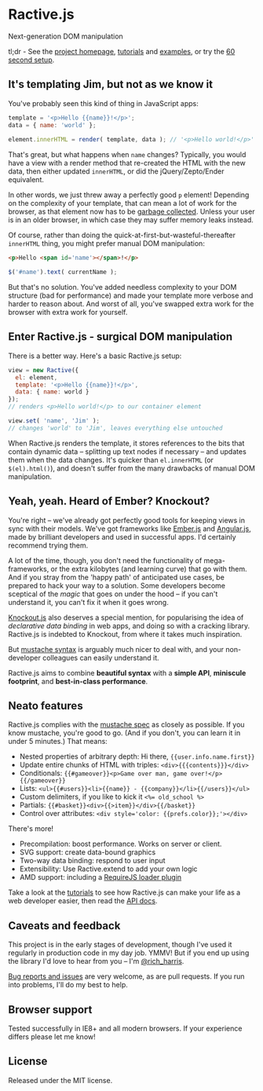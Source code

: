 Ractive.js
==========

Next-generation DOM manipulation

tl;dr - See the [project homepage](http://ractivejs.org), [tutorials](http://learn.ractivejs.org) and [examples](http://ractivejs.org/examples), or try the [60 second setup](https://github.com/Rich-Harris/Ractive/wiki/60-second-setup).


It's templating Jim, but not as we know it
------------------------------------------

You've probably seen this kind of thing in JavaScript apps:

```js
template = '<p>Hello {{name}}!</p>';
data = { name: 'world' };
 
element.innerHTML = render( template, data ); // '<p>Hello world!</p>'
```

That's great, but what happens when `name` changes? Typically, you would have a view with a render method that re-created the HTML with the new data, then either updated `innerHTML`, or did the jQuery/Zepto/Ender equivalent.

In other words, we just threw away a perfectly good `p` element! Depending on the complexity of your template, that can mean a lot of work for the browser, as that element now has to be [garbage collected](https://developer.mozilla.org/en-US/docs/JavaScript/Memory_Management). Unless your user is in an older browser, in which case they may suffer memory leaks instead.

Of course, rather than doing the quick-at-first-but-wasteful-thereafter `innerHTML` thing, you might prefer manual DOM manipulation:

```html
<p>Hello <span id='name'></span>!</p>
```

```js
$('#name').text( currentName );
```

But that's no solution. You've added needless complexity to your DOM structure (bad for performance) and made your template more verbose and harder to reason about. And worst of all, you've swapped extra work for the browser with extra work for yourself.



Enter Ractive.js - surgical DOM manipulation
--------------------------------------------

There is a better way. Here's a basic Ractive.js setup:

```js
view = new Ractive({
  el: element,
  template: '<p>Hello {{name}}!</p>',
  data: { name: world }
});
// renders <p>Hello world!</p> to our container element

view.set( 'name', 'Jim' );
// changes 'world' to 'Jim', leaves everything else untouched
```

When Ractive.js renders the template, it stores references to the bits that contain dynamic data &ndash; splitting up text nodes if necessary &ndash; and updates them when the data changes. It's quicker than `el.innerHTML` (or `$(el).html()`), and doesn't suffer from the many drawbacks of manual DOM manipulation.</p>



Yeah, yeah. Heard of Ember? Knockout?
-------------------------------------

You're right &ndash; we've already got perfectly good tools for keeping views in sync with their models. We've got frameworks like [Ember.js](http://emberjs.com) and [Angular.js](http://angularjs.org/), made by brilliant developers and used in successful apps. I'd certainly recommend trying them.

A lot of the time, though, you don't need the functionality of mega-frameworks, or the extra kilobytes (and learning curve) that go with them. And if you stray from the 'happy path' of anticipated use cases, be prepared to hack your way to a solution. Some developers become sceptical of the *magic* that goes on under the hood &ndash; if you can't understand it, you can't fix it when it goes wrong.

[Knockout.js](http://knockoutjs.com/) also deserves a special mention, for popularising the idea of *declarative data binding* in web apps, and doing so with a cracking library. Ractive.js is indebted to Knockout, from where it takes much inspiration.

But [mustache syntax](http://mustache.github.com/) is arguably much nicer to deal with, and your non-developer colleagues can easily understand it.

Ractive.js aims to combine **beautiful syntax** with a **simple API**, **miniscule footprint**, and **best-in-class performance**.



Neato features
--------------

Ractive.js complies with the [mustache spec](https://github.com/mustache/spec) as closely as possible. If you know mustache, you're good to go. (And if you don't, you can learn it in under 5 minutes.) That means:

* Nested properties of arbitrary depth: Hi there, `{{user.info.name.first}}`
* Update entire chunks of HTML with triples: `<div>{{{contents}}}</div>`
* Conditionals: `{{#gameover}}<p>Game over man, game over!</p>{{/gameover}}`
* Lists: `<ul>{{#users}}<li>{{name}} - {{company}}</li>{{/users}}</ul>`
* Custom delimiters, if you like to kick it `<%= old_school %>`
* Partials: `{{#basket}}<div>{{>item}}</div>{{/basket}}`
* Control over attributes: `<div style='color: {{prefs.color}};'></div>`

There's more!

* Precompilation: boost performance. Works on server or client.
* SVG support: create data-bound graphics
* Two-way data binding: respond to user input
* Extensibility: Use Ractive.extend to add your own logic
* AMD support: including a [RequireJS loader plugin](https://github.com/Rich-Harris/require-ractive-plugin)

Take a look at the [tutorials](http://rich-harris.github.com/Ractive/tutorials) to see how Ractive.js can make your life as a web developer easier, then read the [API docs](wiki).



Caveats and feedback
--------------------

This project is in the early stages of development, though I've used it regularly in production code in my day job. YMMV! But if you end up using the library I'd love to hear from you – I'm [@rich_harris](http://twitter.com/rich_harris).

[Bug reports and issues](https://github.com/Rich-Harris/Ractive/issues) are very welcome, as are pull requests. If you run into problems, I'll do my best to help.



Browser support
---------------

Tested successfully in IE8+ and all modern browsers. If your experience differs please let me know!



License
-------

Released under the MIT license.